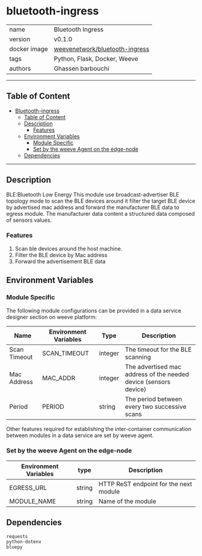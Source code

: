# bluetooth-ingress


|              |                                                                             |
| ------------ | ----------------------------------------------------------------------------|
| name         | Bluetooth Ingress                                                           |
| version      | v0.1.0                                                                      |
| docker image | [weevenetwork/bluetooth-ingress](https://linktodockerhub/bluetooth-ingress) |
| tags         | Python, Flask, Docker, Weeve                                                |
| authors      | Ghassen barbouchi                                                           |

***
## Table of Content
- [Bluetooth-ingress](#bluetooth-ingress)
  - [Table of Content](#table-of-content)
  - [Description](#description)
    - [Features](#features)
  - [Environment Variables](#environment-variables)
    - [Module Specific](#module-specific)
    - [Set by the weeve Agent on the edge-node](#set-by-the-weeve-agent-on-the-edge-node)
  - [Dependencies](#dependencies)

***

## Description
BLE:Bluetooth Low Energy
This module use broadcast-advertiser BLE topology mode to scan the BLE devices around it filter the target BLE device by advertised mac address and forward the
manufacturer BLE data to egress module.
The manufacturer data content a structured data composed of sensors values.

### Features
1. Scan ble devices around the host machine.
2. Filter the BLE device by Mac address
3. Forward the advertisement BLE data

## Environment Variables

### Module Specific
The following module configurations can be provided in a data service designer section on weeve platform:

| Name                | Environment Variables | Type    | Description                                                     |
|---------------------|-----------------------|---------|-----------------------------------------------------------------|
| Scan Timeout        | SCAN_TIMEOUT          | integer | The timeout for the BLE scanning                                |
| Mac Address         | MAC_ADDR              | integer | The advertised mac address of the needed device (sensors device)|
| Period              | PERIOD                | string  | The period between every two successive scans                   |


Other features required for establishing the inter-container communication between modules in a data service are set by weeve agent.

### Set by the weeve Agent on the edge-node

| Environment Variables | type   | Description                            |
|-----------------------| ------ | -------------------------------------- |
| EGRESS_URL            | string | HTTP ReST endpoint for the next module |
| MODULE_NAME           | string | Name of the module                     |


## Dependencies
```
requests
python-dotenv
bluepy
```